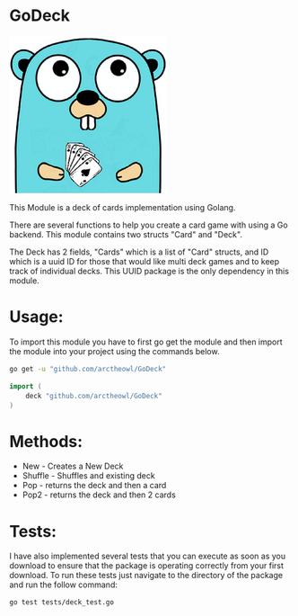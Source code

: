# GoDeck

![Image of GopherDeck](https://github.com/arctheowl/GoDeck/blob/master/GoDeckLogo.png)


This Module is a deck of cards implementation using Golang. 

There are several functions to help you create a card game with using a Go backend.
This module contains two structs "Card" and "Deck".

The Deck has 2 fields, "Cards" which is a list of "Card" structs, and ID which is a uuid ID for those that would like multi deck games and to keep track of individual decks.
This UUID package is the only dependency in this module.

# Usage:

To import this module you have to first go get the module and then import the module into your project using the commands below.

```bash
go get -u "github.com/arctheowl/GoDeck"
```


```go
import (
    deck "github.com/arctheowl/GoDeck"
)
```



# Methods:

* New - Creates a New Deck
* Shuffle - Shuffles and existing deck
* Pop - returns the deck and then a card
* Pop2 - returns the deck and then 2 cards

# Tests:

I have also implemented several tests that you can execute as soon as you download to ensure that the package is operating correctly from your first download.
To run these tests just navigate to the directory of the package and run the follow command:
```bash
go test tests/deck_test.go
```
